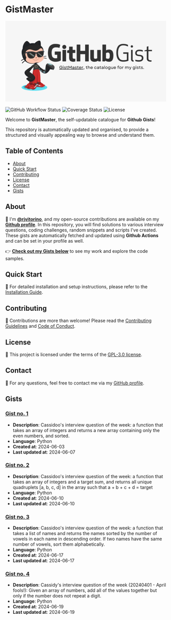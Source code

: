 
# GistMaster

![GistMaster, a catalogue for your gists](docs/gistmaster.png)

![GitHub Workflow Status](https://img.shields.io/github/actions/workflow/status/rjvitorino/gists-catalogue/update_gists.yml?branch=main)
![Coverage Status](https://coveralls.io/repos/github/rjvitorino/gists-catalogue/badge.svg?branch=main)
![License](https://img.shields.io/github/license/rjvitorino/gists-catalogue)

Welcome to **GistMaster**, the self-updatable catalogue for **Github Gists**!

This repository is automatically updated and organised, to provide a structured and visually appealing way to browse and understand them.

## Table of Contents

- [About](#about)
- [Quick Start](#quick-start)
- [Contributing](#contributing)
- [License](#license)
- [Contact](#contact)
- [Gists](#gists)

## About

👋 I'm **[@rjvitorino](https://github.com/rjvitorino)**, and my open-source contributions are available on my **[Github profile](https://github.com/rjvitorino)**.
In this repository, you will find solutions to various interview questions, coding challenges, random snippets and scripts I've created.
These gists are automatically fetched and updated using **Github Actions** and can be set in your profile as well. 

👉 **[Check out my Gists below](#gists)** to see my work and explore the code samples.

## Quick Start

🚀 For detailed installation and setup instructions, please refer to the [Installation Guide](docs/SETUP.md).

## Contributing

🤝 Contributions are more than welcome! Please read the [Contributing Guidelines](docs/CONTRIBUTING.md) and [Code of Conduct](docs/CODE_OF_CONDUCT.md).

## License

📜 This project is licensed under the terms of the [GPL-3.0 license](LICENSE).

## Contact

📧 For any questions, feel free to contact me via my [GitHub profile](https://github.com/rjvitorino).

## Gists

### [Gist no. 1](gists/20240603-only_evens-gist/index.md)

* **Description**: Cassidoo's interview question of the week: a function that takes an array of integers and returns a new array containing only the even numbers, and sorted.
* **Language**: Python
* **Created at**: 2024-06-03
* **Last updated at**: 2024-06-07

### [Gist no. 2](gists/20240610-four_sum-gist/index.md)

* **Description**: Cassidoo's interview question of the week: a function that takes an array of integers and a target sum, and returns all unique quadruplets [a, b, c, d] in the array such that a + b + c + d = target
* **Language**: Python
* **Created at**: 2024-06-10
* **Last updated at**: 2024-06-10

### [Gist no. 3](gists/20240617-sort_vowels-gist/index.md)

* **Description**: Cassidoo's interview question of the week: a function that takes a list of names and returns the names sorted by the number of vowels in each name in descending order. If two names have the same number of vowels, sort them alphabetically.
* **Language**: Python
* **Created at**: 2024-06-17
* **Last updated at**: 2024-06-17

### [Gist no. 4](gists/20240619-unique_sum-gist/index.md)

* **Description**: Cassidy's interview question of the week (20240401 - April fools!): Given an array of numbers, add all of the values together but only if the number does not repeat a digit.
* **Language**: Python
* **Created at**: 2024-06-19
* **Last updated at**: 2024-06-19